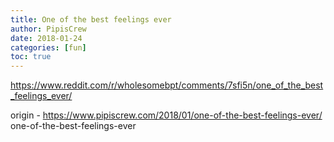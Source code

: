 ```yaml
---
title: One of the best feelings ever
author: PipisCrew
date: 2018-01-24
categories: [fun]
toc: true
---
```


https://www.reddit.com/r/wholesomebpt/comments/7sfi5n/one_of_the_best_feelings_ever/

origin - https://www.pipiscrew.com/2018/01/one-of-the-best-feelings-ever/ one-of-the-best-feelings-ever